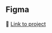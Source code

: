 ## Figma

🔗 [Link to project](https://www.figma.com/file/e0YwP3Yd7CEO3oJzSnxChk/Full-Stack-Immersion?type=design&node-id=0%3A1&mode=design&t=cH1oKNND5Q9wNO6v-1)
